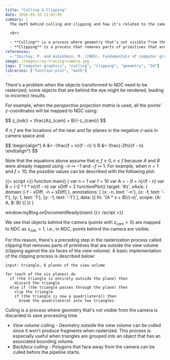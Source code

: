 ```yaml
---
title: "Culling & Clipping"
date: 2016-03-16 11:03:05
summary: |
  The math behind culling and clipping and how it's related to the camera and what it sees.

  <br>

  - **Culling** is a process where geometry that’s not visible from the camera is discarded to save processing time.
  - **Clipping** is a process that removes parts of primitives that are outside the view volume (clipping against the six faces of the view volume).
references:
  - "Shirley, P. and Ashikhmin, M. (2005). Fundamentals of computer graphics. Wellesley, Mass.: AK Peters."
image: /images/ray-tracing!camera.jpg
tags: ["computer graphics", "culling", "clipping", "geometry", "3d"]
libraries: ["function-plot", "math"]
---
```


There's a problem when the objects transformed to NDC need to be rasterized; some objects that are behind the eye might be rendered, leading to incorrect results.

For example, when the *perspective projection matrix* is used, all the points' $z$-coordinates will be mapped to NDC using:

<div>$$
z_{ndc} = \frac{Az_{cam} + B}{-z_{cam}}
$$</div>

If $n,f$ are the locations of the near and far planes in the negative $z$-axis in camera space and:

<div>$$
\begin{align*}
A &= -\frac{f + n}{f - n} \\
B &= \frac{-2fn}{f - n}
\end{align*}
$$</div>

Note that the equations above assume that $n,f \geq 0, n \leq f$ because $A$ and $B$ were already mapped using $-n \mapsto -1$ and $-f \mapsto 1$. For example, when $n = 1$ and $f = 10$, the possible values can be described with the following plot:

<div id="z"></div>
{{< script >}}
function main() {
  var n = 1
  var f = 10
  var A = - (f + n)/(f - n)
  var B = (-2 * f * n)/(f - n)
  var xDiff = 2
  functionPlot({
    target: '#z',
    xAxis: { domain: [-f - xDiff, -n + xDiff] },
    annotations: [
      {x: -n, text: '-n'},
      {x: -f, text: '-f'},
      {y: 1, text: '1'},
      {y: -1, text: '-1'}
    ],
    data: [{
      fn: '(A * x + B)/(-x)',
      scope: {A: A, B: B}
    }]
  })
}

window.myBlog.onDocumentReady(main)
{{< /script >}}

We see that objects behind the camera (points with $z_{cam} > 0$) are mapped to NDC as $z_{ndc} > 1$, i.e., in NDC, points behind the camera are visible.

For this reason, there's a preceding step in the rasterization process called *clipping* that removes parts of primitives that are outside the view volume (clipping against the six faces of the view volume). A basic implementation of the clipping process is described below:

```plain
input: triangle, 6 planes of the view volume

for (each of the six planes) do
  if (the triangle is entirely outside the plane) then
    discard the triangle
  else if (the triangle passes through the plane) then
    clip the triangle
    if (the triangle is now a quadrilateral) then
      break the quadrilateral into two triangles
```

Culling is a process where geometry that's not visible from the camera is discarded to save processing time.

- *View volume culling* - Geometry outside the view volume can be culled since it won't produce fragments when rasterized. This process is especially useful when triangles are grouped into an object that has an associated bounding volume.
- *Backface culling* - Polygons that face away from the camera can be culled before the pipeline starts.
